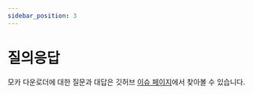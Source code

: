 ```yaml
---
sidebar_position: 3
---
```


# 질의응답

모카 다운로더에 대한 질문과 대답은 깃허브 [이슈 페이지](https://github.com/Mocha-Downloader/mocha-downloader/labels/question)에서 찾아볼 수 있습니다.
